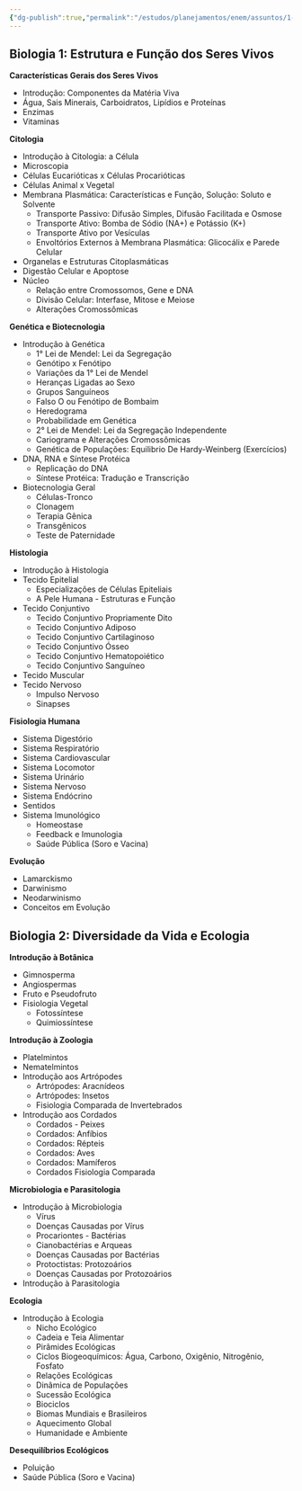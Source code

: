 ```yaml
---
{"dg-publish":true,"permalink":"/estudos/planejamentos/enem/assuntos/1-matematica-e-natureza/biologia/","updated":"2025-03-08T18:09:44.765-03:00"}
---
```


## Biologia 1: Estrutura e Função dos Seres Vivos

**Características Gerais dos Seres Vivos**

- Introdução: Componentes da Matéria Viva
- Água, Sais Minerais, Carboidratos, Lipídios e Proteínas
- Enzimas
- Vitaminas

**Citologia**

- Introdução à Citologia: a Célula
- Microscopia
- Células Eucarióticas x Células Procarióticas
- Células Animal x Vegetal
- Membrana Plasmática: Características e Função, Solução: Soluto e Solvente
	- Transporte Passivo: Difusão Simples, Difusão Facilitada e Osmose
	- Transporte Ativo: Bomba de Sódio (NA+) e Potássio (K+)
	- Transporte Ativo por Vesículas
	- Envoltórios Externos à Membrana Plasmática: Glicocálix e Parede Celular
- Organelas e Estruturas Citoplasmáticas
- Digestão Celular e Apoptose
- Núcleo
	- Relação entre Cromossomos, Gene e DNA
	- Divisão Celular: Interfase, Mitose e Meiose
	- Alterações Cromossômicas

**Genética e Biotecnologia**

- Introdução à Genética
	- 1° Lei de Mendel: Lei da Segregação
	- Genótipo x Fenótipo
	- Variações da 1° Lei de Mendel
	- Heranças Ligadas ao Sexo
	- Grupos Sanguíneos
	- Falso O ou Fenótipo de Bombaim
	- Heredograma
	- Probabilidade em Genética
	- 2° Lei de Mendel: Lei da Segregação Independente
	- Cariograma e Alterações Cromossômicas
	- Genética de Populações: Equilibrio De Hardy-Weinberg (Exercícios)
- DNA, RNA e Síntese Protéica
	- Replicação do DNA
	- Síntese Protéica: Tradução e Transcrição
- Biotecnologia Geral
	- Células-Tronco
	- Clonagem
	- Terapia Gênica
	- Transgênicos
	- Teste de Paternidade

**Histologia**

- Introdução à Histologia
- Tecido Epitelial
	- Especializações de Células Epiteliais
	- A Pele Humana - Estruturas e Função
- Tecido Conjuntivo
	- Tecido Conjuntivo Propriamente Dito
	- Tecido Conjuntivo Adiposo
	- Tecido Conjuntivo Cartilaginoso
	- Tecido Conjuntivo Ósseo
	- Tecido Conjuntivo Hematopoiético
	- Tecido Conjuntivo Sanguíneo
- Tecido Muscular
- Tecido Nervoso
	- Impulso Nervoso
	- Sinapses

**Fisiologia Humana**

- Sistema Digestório
- Sistema Respiratório
- Sistema Cardiovascular
- Sistema Locomotor
- Sistema Urinário
- Sistema Nervoso
- Sistema Endócrino
- Sentidos
- Sistema Imunológico
	- Homeostase
	- Feedback e Imunologia
	- Saúde Pública (Soro e Vacina)

**Evolução**

- Lamarckismo
- Darwinismo
- Neodarwinismo
- Conceitos em Evolução

## Biologia 2: Diversidade da Vida e Ecologia

**Introdução à Botânica**

- Gimnosperma
- Angiospermas
- Fruto e Pseudofruto
- Fisiologia Vegetal
	- Fotossíntese
	- Quimiossíntese

**Introdução à Zoologia**

- Platelmintos
- Nematelmintos
- Introdução aos Artrópodes
	- Artrópodes: Aracnídeos
	- Artrópodes: Insetos
	- Fisiologia Comparada de Invertebrados
- Introdução aos Cordados
	- Cordados - Peixes
	- Cordados: Anfíbios
	- Cordados: Répteis
	- Cordados: Aves
	- Cordados: Mamíferos
	- Cordados Fisiologia Comparada

**Microbiologia e Parasitologia**

- Introdução à Microbiologia
	- Vírus
	- Doenças Causadas por Vírus
	- Procariontes - Bactérias
	- Cianobactérias e Arqueas
	- Doenças Causadas por Bactérias
	- Protoctistas: Protozoários
	- Doenças Causadas por Protozoários
- Introdução à Parasitologia

**Ecologia**

- Introdução à Ecologia
	- Nicho Ecológico
	- Cadeia e Teia Alimentar
	- Pirâmides Ecológicas
	- Ciclos Biogeoquímicos: Água, Carbono, Oxigênio, Nitrogênio, Fosfato
	- Relações Ecológicas
	- Dinâmica de Populações
	- Sucessão Ecológica
	- Biociclos
	- Biomas Mundiais e Brasileiros
	- Aquecimento Global
	- Humanidade e Ambiente

**Desequilíbrios Ecológicos**

- Poluição
- Saúde Pública (Soro e Vacina)
